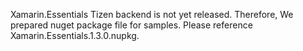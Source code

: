 
Xamarin.Essentials Tizen backend is not yet released.
Therefore, We prepared nuget package file for samples.
Please reference Xamarin.Essentials.1.3.0.nupkg.

